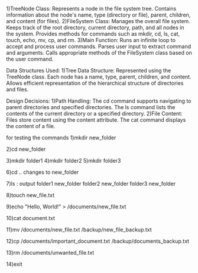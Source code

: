 1)TreeNode Class:
Represents a node in the file system tree.
Contains information about the node's name, type (directory or file), parent, children, and content (for files).
2)FileSystem Class:
Manages the overall file system.
Keeps track of the root directory, current directory, path, and all nodes in the system.
Provides methods for commands such as mkdir, cd, ls, cat, touch, echo, mv, cp, and rm.
3)Main Function:
Runs an infinite loop to accept and process user commands.
Parses user input to extract command and arguments.
Calls appropriate methods of the FileSystem class based on the user command.

Data Structures Used:
1)Tree Data Structure:
Represented using the TreeNode class.
Each node has a name, type, parent, children, and content.
Allows efficient representation of the hierarchical structure of directories and files.


Design Decisions:
1)Path Handling:
The cd command supports navigating to parent directories and specified directories.
The ls command lists the contents of the current directory or a specified directory.
2)File Content:
Files store content using the content attribute.
The cat command displays the content of a file.


for testing the commands
1)mkdir new_folder

2)cd new_folder

3)mkdir folder1
4)mkdir folder2
5)mkdir folder3

6)cd .. changes to new_folder

7)ls : output
folder1 new_folder
folder2 new_folder
folder3 new_folder

8)touch new_file.txt

9)echo "Hello, World!" > /documents/new_file.txt

10)cat document.txt

11)mv /documents/new_file.txt /backup/new_file_backup.txt

12)cp /documents/important_document.txt /backup/documents_backup.txt

13)rm /documents/unwanted_file.txt

14)exit
